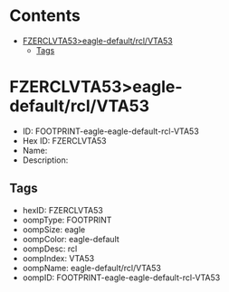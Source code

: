 



Contents
========

* [FZERCLVTA53>eagle-default/rcl/VTA53](#fzerclvta53eagle-defaultrclvta53)
	* [Tags](#tags)

# FZERCLVTA53>eagle-default/rcl/VTA53

- ID: FOOTPRINT-eagle-eagle-default-rcl-VTA53
- Hex ID: FZERCLVTA53
- Name: 
- Description: 

## Tags

- hexID: FZERCLVTA53
- oompType: FOOTPRINT
- oompSize: eagle
- oompColor: eagle-default
- oompDesc: rcl
- oompIndex: VTA53
- oompName: eagle-default/rcl/VTA53
- oompID: FOOTPRINT-eagle-eagle-default-rcl-VTA53
